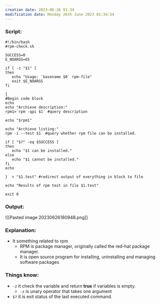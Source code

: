 ```yaml
---
creation date: 2023-06-26 01:34
modification date: Monday 26th June 2023 01:34:54
---
```


### Script:

```
#!/bin/bash
#rpm-check.sh

SUCCESS=0
E_NOARGS=65

if [ -z "$1" ]
then
   echo "Usage: `basename $0` rpm-file"
   exit $E_NOARGS
fi

{
#Begin code block
echo
echo "Archieve description:"
rpm1=`rpm -qpi $1` #query description

echo "$rpm1"

echo "Archieve listing:"
rpm -i --test $1  #query whether rpm file can be installed.

if [ "$?" -eq $SUCCESS ]
then
   echo "$1 can be installed."
else
   echo "$1 cannot be installed."
fi
echo

}  > "$1.test" #redirect output of everything in block to file

echo "Results of rpm test in file $1.test"

exit 0
```

### Output:

![[Pasted image 20230626180948.png]]

### Explanation:

* It something related to rpm
	* RPM is package manager, originally called the red-hat package manager.
	* It is open source program for installing, uninstalling and managing software packages

### Things know:

* `-z` it check the variable and return **true** if variables is empty.
	* `-z` is unary operator that takes one argument
* `$?` it is exit status of the last executed command.
